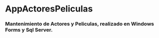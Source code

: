 # AppActoresPeliculas

### Mantenimiento de Actores y Peliculas, realizado en Windows Forms y Sql Server.
